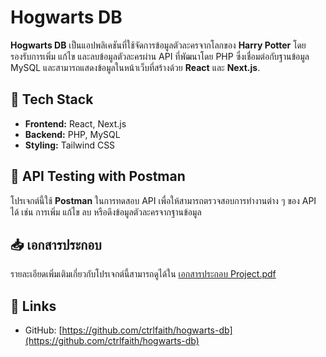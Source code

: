 # Hogwarts DB

**Hogwarts DB** เป็นแอปพลิเคชันที่ใช้จัดการข้อมูลตัวละครจากโลกของ **Harry Potter** โดยรองรับการเพิ่ม แก้ไข และลบข้อมูลตัวละครผ่าน API ที่พัฒนาโดย PHP ซึ่งเชื่อมต่อกับฐานข้อมูล MySQL และสามารถแสดงข้อมูลในหน้าเว็บที่สร้างด้วย **React** และ **Next.js**.

## 🚀 Tech Stack
- **Frontend:** React, Next.js
- **Backend:** PHP, MySQL
- **Styling:** Tailwind CSS

## 🔧 API Testing with Postman
โปรเจกต์นี้ใช้ **Postman** ในการทดสอบ API เพื่อให้สามารถตรวจสอบการทำงานต่าง ๆ ของ API ได้ เช่น การเพิ่ม แก้ไข ลบ หรือดึงข้อมูลตัวละครจากฐานข้อมูล

## 📥 เอกสารประกอบ
รายละเอียดเพิ่มเติมเกี่ยวกับโปรเจกต์นี้สามารถดูได้ใน [เอกสารประกอบ Project.pdf](https://github.com/ctrlfaith/hogwarts-db/blob/main/hogwarts-db/%E0%B9%80%E0%B8%AD%E0%B8%81%E0%B8%AA%E0%B8%B2%E0%B8%A3%E0%B8%9B%E0%B8%A3%E0%B8%B0%E0%B8%81%E0%B8%AD%E0%B8%9A%20Project.pdf)

## 🔗 Links
- GitHub: [https://github.com/ctrlfaith/hogwarts-db](https://github.com/ctrlfaith/hogwarts-db)

